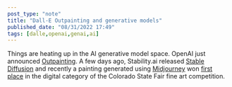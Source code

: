 ```yaml
---
post_type: "note" 
title: "Dall-E Outpainting and generative models"
published_date: "08/31/2022 17:49"
tags: [dalle,openai,genai,ai]
---
```


Things are heating up in the AI generative model space. OpenAI just announced [Outpainting](https://openai.com/blog/dall-e-introducing-outpainting/). A few days ago, Stability.ai released [Stable Diffusion](https://stability.ai/blog/stable-diffusion-public-release) and recently a painting generated using [Midjourney](https://www.midjourney.com/home/) won [first place](https://arstechnica.com/information-technology/2022/08/ai-wins-state-fair-art-contest-annoys-humans/) in the digital category of the Colorado State Fair fine art competition.
